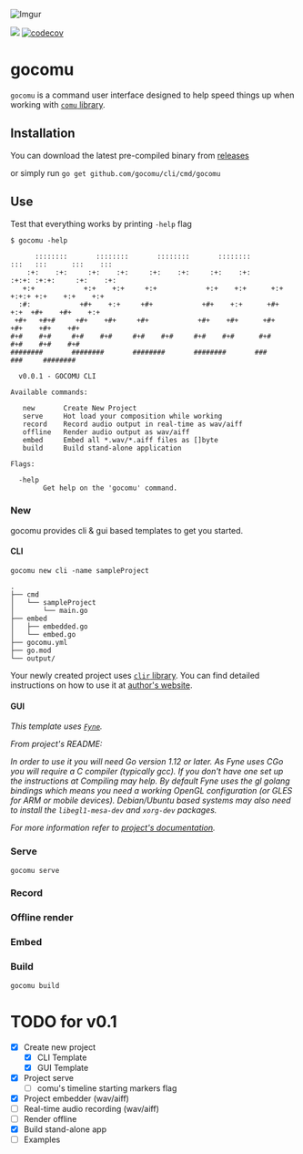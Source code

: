 ![Imgur](https://i.imgur.com/m4yuh20.png)

![](https://github.com/gocomu/cli/workflows/release/badge.svg?branch=master) [![codecov](https://codecov.io/gh/gocomu/cli/branch/master/graph/badge.svg)](https://codecov.io/gh/gocomu/cli)

# gocomu

`gocomu` is a command user interface designed to help speed things up when working with [`comu` library](http://github.com/gocomu/comu).  

## Installation

You can download the latest pre-compiled binary from [releases](https://github.com/gocomu/cli/releases)

or simply run `go get github.com/gocomu/cli/cmd/gocomu`

## Use

Test that everything works by printing `-help` flag

```
$ gocomu -help

      ::::::::       ::::::::       ::::::::       ::::::::         :::   :::      :::    ::: 
    :+:    :+:     :+:    :+:     :+:    :+:     :+:    :+:       :+:+: :+:+:     :+:    :+:  
   +:+            +:+    +:+     +:+            +:+    +:+      +:+ +:+:+ +:+    +:+    +:+   
  :#:            +#+    +:+     +#+            +#+    +:+      +#+  +:+  +#+    +#+    +:+    
 +#+   +#+#     +#+    +#+     +#+            +#+    +#+      +#+       +#+    +#+    +#+     
#+#    #+#     #+#    #+#     #+#    #+#     #+#    #+#      #+#       #+#    #+#    #+#      
########       ########       ########       ########       ###       ###     ########        

  v0.0.1 - GOCOMU CLI

Available commands:

   new       Create New Project 
   serve     Hot load your composition while working
   record    Record audio output in real-time as wav/aiff
   offline   Render audio output as wav/aiff 
   embed     Embed all *.wav/*.aiff files as []byte 
   build     Build stand-alone application 

Flags:

  -help
        Get help on the 'gocomu' command.
```

### New

gocomu provides cli & gui based templates to get you started.

#### CLI

`gocomu new cli -name sampleProject`

```
.
├── cmd
│   └── sampleProject
│       └── main.go
├── embed
│   ├── embedded.go
│   └── embed.go
├── gocomu.yml
├── go.mod
└── output/
```

Your newly created project uses [`clir` library](https://github.com/leaanthony/clir). You can find detailed instructions on how to use it at [author's website](https://clir.leaanthony.com/).


#### GUI

_This template uses [`Fyne`](https://github.com/fyne-io/fyne)._

_From project's README:_

_In order to use it you will need Go version 1.12 or later. As Fyne uses CGo you will require a C compiler (typically gcc). If you don't have one set up the instructions at Compiling may help.
By default Fyne uses the gl golang bindings which means you need a working OpenGL configuration (or GLES for ARM or mobile devices). Debian/Ubuntu based systems may also need to install the `libegl1-mesa-dev` and `xorg-dev` packages._

_For more information refer to [project's documentation](https://github.com/fyne-io/fyne#prerequisites)._

### Serve

`gocomu serve`

### Record 

### Offline render

### Embed

### Build

`gocomu build`


# TODO for v0.1
- [x] Create new project
  - [x] CLI Template
  - [x] GUI Template
- [x] Project serve
  - [ ] comu's timeline starting markers flag
- [x] Project embedder (wav/aiff)
- [ ] Real-time audio recording (wav/aiff)
- [ ] Render offline
- [x] Build stand-alone app
- [ ] Examples